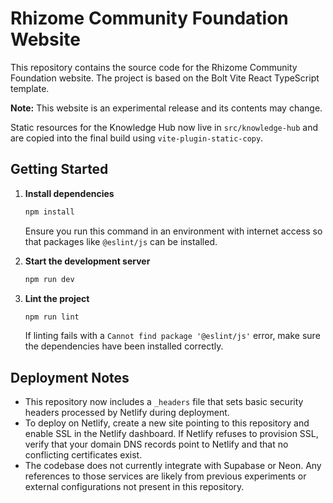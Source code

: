 # Rhizome Community Foundation Website

This repository contains the source code for the Rhizome Community Foundation website. The project is based on the Bolt Vite React TypeScript template.

**Note:** This website is an experimental release and its contents may change.

Static resources for the Knowledge Hub now live in `src/knowledge-hub` and are copied into the final build using `vite-plugin-static-copy`.

## Getting Started

1. **Install dependencies**
   ```bash
   npm install
   ```
   Ensure you run this command in an environment with internet access so that packages like `@eslint/js` can be installed.

2. **Start the development server**
   ```bash
   npm run dev
   ```

3. **Lint the project**
   ```bash
   npm run lint
   ```
   If linting fails with a `Cannot find package '@eslint/js'` error, make sure the dependencies have been installed correctly.

## Deployment Notes

- This repository now includes a `_headers` file that sets basic security headers processed by Netlify during deployment.
- To deploy on Netlify, create a new site pointing to this repository and enable SSL in the Netlify dashboard. If Netlify refuses to provision SSL, verify that your domain DNS records point to Netlify and that no conflicting certificates exist.
- The codebase does not currently integrate with Supabase or Neon. Any references to those services are likely from previous experiments or external configurations not present in this repository.

